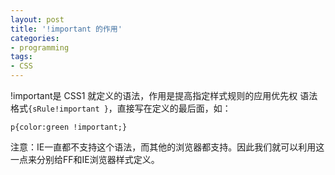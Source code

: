 ```yaml
---
layout: post
title: '!important 的作用'
categories:
- programming
tags:
- CSS
---
```


!important是 CSS1 就定义的语法，作用是提高指定样式规则的应用优先权
语法格式`{sRule!important }`，直接写在定义的最后面，如：

    p{color:green !important;}

注意：IE一直都不支持这个语法，而其他的浏览器都支持。因此我们就可以利用这一点来分别给FF和IE浏览器样式定义。